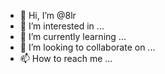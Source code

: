 - 👋 Hi, I’m @8lr
- 👀 I’m interested in ...
- 🌱 I’m currently learning ...
- 💞️ I’m looking to collaborate on ...
- 📫 How to reach me ...

<!---
8lr/8lr is a ✨ special ✨ repository because its `README.md` (this file) appears on your GitHub profile.
You can click the Preview link to take a look at your changes.
--->
